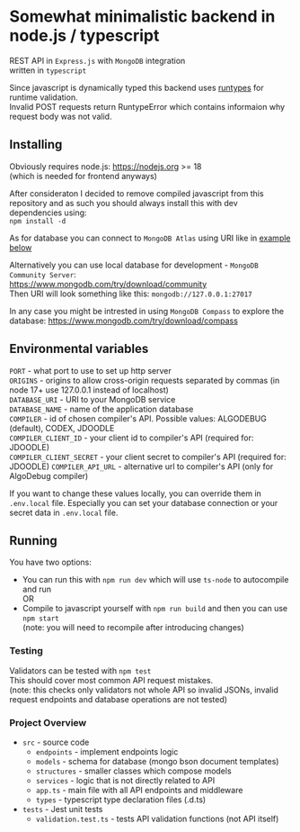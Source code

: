 # Somewhat minimalistic backend in node.js / typescript

REST API in `Express.js` with `MongoDB` integration  
written in `typescript`

Since javascript is dynamically typed this backend uses [runtypes](https://www.npmjs.com/package/runtypes) for runtime validation.  
Invalid POST requests return RuntypeError which contains informaion why request body was not valid.

## Installing

Obviously requires node.js: <https://nodejs.org> >= 18  
(which is needed for frontend anyways)

After consideraton I decided to remove compiled javascript from this repository and as such you should always install this with dev dependencies using:  
`npm install -d`

As for database you can connect to `MongoDB Atlas` using URI like in [example below](./README.md#L37)

Alternatively you can use local database for development - `MongoDB Community Server`:  
<https://www.mongodb.com/try/download/community>  
Then URI will look something like this: `mongodb://127.0.0.1:27017`

In any case you might be intrested in using `MongoDB Compass` to explore the database:
<https://www.mongodb.com/try/download/compass>

## Environmental variables

`PORT` - what port to use to set up http server  
`ORIGINS` - origins to allow cross-origin requests separated by commas (in node 17+ use 127.0.0.1 instead of localhost)  
`DATABASE_URI` - URI to your MongoDB service  
`DATABASE_NAME` - name of the application database  
`COMPILER` - id of chosen compiler's API. Possible values: ALGODEBUG (default), CODEX, JDOODLE  
`COMPILER_CLIENT_ID` - your client id to compiler's API (required for: JDOODLE)  
`COMPILER_CLIENT_SECRET` - your client secret to compiler's API (required for: JDOODLE)
`COMPILER_API_URL` - alternative url to compiler's API (only for AlgoDebug compiler)

If you want to change these values locally, you can override them in `.env.local` file. Especially you can set your database connection or your secret data in `.env.local` file.

## Running

You have two options:

-   You can run this with `npm run dev` which will use `ts-node` to autocompile and run  
    OR
-   Compile to javascript yourself with `npm run build` and then you can use `npm start`  
    (note: you will need to recompile after introducing changes)

### Testing

Validators can be tested with `npm test`  
This should cover most common API request mistakes.  
(note: this checks only validators not whole API so invalid JSONs, invalid request endpoints and database operations are not tested)

### Project Overview

-   `src` - source code
    -   `endpoints` - implement endpoints logic
    -   `models` - schema for database (mongo bson document templates)
    -   `structures` - smaller classes which compose models
    -   `services` - logic that is not directly related to API
    -   `app.ts` - main file with all API endpoints and middleware
    -   `types` - typescript type declaration files (.d.ts)
-   `tests` - Jest unit tests
    -   `validation.test.ts` - tests API validation functions (not API itself)
